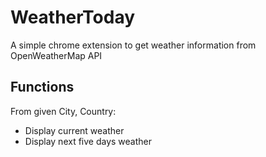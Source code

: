 # WeatherToday
A simple chrome extension to get weather information from OpenWeatherMap API

## Functions
From given City, Country: 
- Display current weather 
- Display next five days weather

